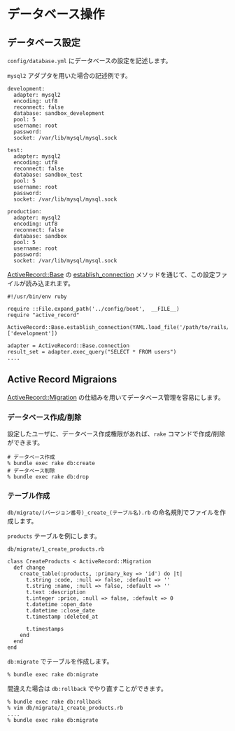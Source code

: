 # データベース操作
## データベース設定

`config/database.yml` にデータベースの設定を記述します。

`mysql2` アダプタを用いた場合の記述例です。

    development:
      adapter: mysql2
      encoding: utf8
      reconnect: false
      database: sandbox_development
      pool: 5
      username: root
      password:
      socket: /var/lib/mysql/mysql.sock

    test:
      adapter: mysql2
      encoding: utf8
      reconnect: false
      database: sandbox_test
      pool: 5
      username: root
      password:
      socket: /var/lib/mysql/mysql.sock

    production:
      adapter: mysql2
      encoding: utf8
      reconnect: false
      database: sandbox
      pool: 5
      username: root
      password:
      socket: /var/lib/mysql/mysql.sock

[ActiveRecord::Base](http://api.rubyonrails.org/classes/ActiveRecord/Base.html) の [establish_connection](http://api.rubyonrails.org/classes/ActiveRecord/Base.html#method-c-establish_connection) メソッドを通じて、この設定ファイルが読み込まれます。

    #!/usr/bin/env ruby

    require ::File.expand_path('../config/boot',  __FILE__)
    require "active_record"

    ActiveRecord::Base.establish_connection(YAML.load_file('/path/to/rails/config/database.yml')['development'])

    adapter = ActiveRecord::Base.connection
    result_set = adapter.exec_query("SELECT * FROM users")
    ....

## Active Record Migraions

[ActiveRecord::Migration](http://api.rubyonrails.org/classes/ActiveRecord/Migration.html) の仕組みを用いてデータベース管理を容易にします。

### データベース作成/削除

設定したユーザに、データベース作成権限があれば、`rake` コマンドで作成/削除ができます。

    # データベース作成
    % bundle exec rake db:create
    # データベース削除
    % bundle exec rake db:drop

### テーブル作成

`db/migrate/(バージョン番号)_create_(テーブル名).rb` の命名規則でファイルを作成します。

`products` テーブルを例にします。

`db/migrate/1_create_products.rb`

    class CreateProducts < ActiveRecord::Migration
      def change
        create_table(:products, :primary_key => 'id') do |t|
          t.string :code, :null => false, :default => ''
          t.string :name, :null => false, :default => ''
          t.text :description
          t.integer :price, :null => false, :default => 0
          t.datetime :open_date
          t.datetime :close_date
          t.timestamp :deleted_at

          t.timestamps
        end
      end
    end

`db:migrate` でテーブルを作成します。

    % bundle exec rake db:migrate

間違えた場合は `db:rollback` でやり直すことができます。

    % bundle exec rake db:rollback
    % vim db/migrate/1_create_products.rb
    ....
    % bundle exec rake db:migrate
